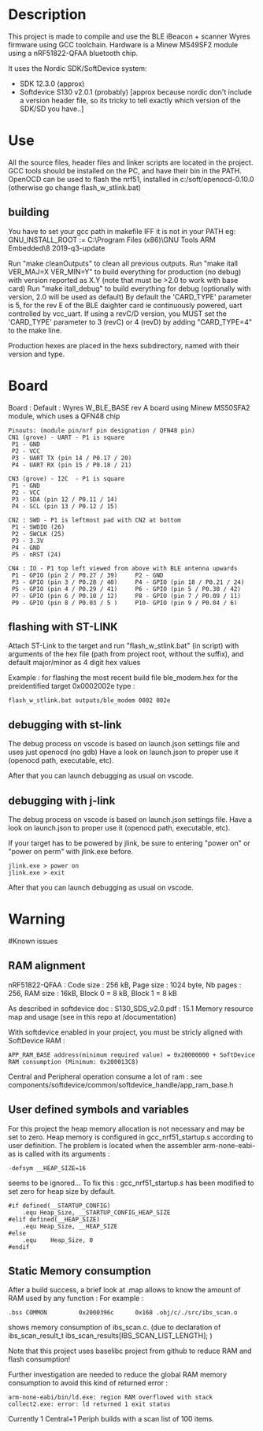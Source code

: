 # Description

This project is made to compile and use the BLE iBeacon + scanner Wyres firmware using GCC toolchain.
Hardware is a Minew MS49SF2 module using a nRF51822-QFAA bluetooth chip.

It uses the Nordic SDK/SoftDevice system:
 - SDK 12.3.0 (approx)
 - Softdevice S130 v2.0.1 (probably)
[approx because nordic don't include a version header file, so its tricky to tell exactly which version of the SDK/SD you have..]

# Use

All the source files, header files and linker scripts are located in the project.
GCC tools should be installed on the PC, and have their bin in the PATH.
OpenOCD can be used to flash the nrf51, installed in c:/soft/openocd-0.10.0 (otherwise go change flash_w_stlink.bat)

## building

You have to set your gcc path in makefile IFF it is not in your PATH eg:
GNU_INSTALL_ROOT := C:\Program Files (x86)\GNU Tools ARM Embedded\8 2019-q3-update 

Run "make cleanOutputs" to clean all previous outputs.
Run "make itall VER_MAJ=X VER_MIN=Y" to build everything for production (no debug) with version reported as X.Y (note that must be >2.0 to work with base card)
Run "make itall_debug" to build everything for debug (optionally with version, 2.0 will be used as default)
By default the 'CARD_TYPE' parameter is 5, for the rev E of the BLE daighter card ie continuously powered, uart controlled by vcc_uart.
If using a revC/D version, you MUST set the 'CARD_TYPE' parameter to 3 (revC) or 4 (revD) by adding "CARD_TYPE=4" to the make line.

Production hexes are placed in the hexs subdirectory, named with their version and type.

# Board
Board : Default : Wyres W_BLE_BASE rev A board using Minew MS50SFA2 module, which uses a QFN48 chip
```
Pinouts: (module pin/nrf pin designation / QFN48 pin)
CN1 (grove) - UART - P1 is square
 P1 - GND
 P2 - VCC
 P3 - UART TX (pin 14 / P0.17 / 20)
 P4 - UART RX (pin 15 / P0.18 / 21)

CN3 (grove) - I2C  - P1 is square
 P1 - GND
 P2 - VCC
 P3 - SDA (pin 12 / P0.11 / 14)
 P4 - SCL (pin 13 / P0.12 / 15)

CN2 : SWD - P1 is leftmost pad with CN2 at bottom
 P1 - SWDIO (26)
 P2 - SWCLK (25)
 P3 - 3.3V
 P4 - GND
 P5 - nRST (24)
 
CN4 : IO - P1 top left viewed from above with BLE antenna upwards
 P1 - GPIO (pin 2 / P0.27 / 39)		P2 - GND
 P3 - GPIO (pin 3 / P0.28 /	40)	    P4 - GPIO (pin 18 / P0.21 / 24)
 P5 - GPIO (pin 4 / P0.29 / 41)		P6 - GPIO (pin 5 / P0.30 / 42)
 P7 - GPIO (pin 6 / P0.10 /	12)	    P8 - GPIO (pin 7 / P0.09 / 11)
 P9 - GPIO (pin 8 / P0.03 / 5 )		P10- GPIO (pin 9 / P0.04 / 6)
```

## flashing with ST-LINK

Attach ST-Link to the target and run "flash_w_stlink.bat" (in script) with arguments of the hex file (path from project root, without the suffix), and default major/minor  as 4 digit hex values

Example : for flashing the most recent build file ble_modem.hex for the preidentified target 0x0002002e type :
```
flash_w_stlink.bat outputs/ble_modem 0002 002e
```

## debugging with st-link

The debug process on vscode is based on launch.json settings file and uses just openocd (no gdb)
Have a look on launch.json to proper use it (openocd path, executable, etc).

After that you can launch debugging as usual on vscode.

## debugging with j-link

The debug process on vscode is based on launch.json settings file.
Have a look on launch.json to proper use it (openocd path, executable, etc).

If your target has to be powered by jlink, be sure to entering "power on" or "power on perm" with jlink.exe before.  

```
jlink.exe > power on
jlink.exe > exit
```

After that you can launch debugging as usual on vscode.


# Warning

#Known issues

## RAM alignment

nRF51822-QFAA : 	Code size : 256 kB, Page size : 1024 byte, Nb pages : 256, 
					RAM size : 16kB, Block 0 = 8 kB, Block 1 = 8 kB 

As described in softdevice doc : S130_SDS_v2.0.pdf : 15.1 Memory resource map and usage	(see in this repo at /documentation)

With softdevice enabled in your project, you must be stricly aligned with SoftDevice RAM :

```
APP_RAM_BASE address(minimum required value) = 0x20000000 + SoftDevice RAM consumption (Minimum: 0x200013C8)
```
Central and Peripheral operation consume a lot of ram : see components/softdevice/common/softdevice_handle/app_ram_base.h

## User defined symbols and variables

For this project the heap memory allocation is not necessary and may be set to zero.
Heap memory is configured in gcc_nrf51_startup.s according to user definition.
The problem is located when the assembler arm-none-eabi-as is called with its arguments : 
```
-defsym __HEAP_SIZE=16
```
seems to be ignored...
To fix this : gcc_nrf51_startup.s has been modified to set zero for heap size by default.

```
#if defined(__STARTUP_CONFIG)
    .equ Heap_Size, __STARTUP_CONFIG_HEAP_SIZE
#elif defined(__HEAP_SIZE)
    .equ Heap_Size, __HEAP_SIZE
#else
    .equ    Heap_Size, 0
#endif
```

## Static Memory consumption 

After a build success, a brief look at .map allows to know the amount of RAM used by any function :
For example : 
```
.bss COMMON         0x2000396c      0x168 .obj/c/./src/ibs_scan.o
```
shows memory consumption of ibs_scan.c. (due to declaration of ibs_scan_result_t ibs_scan_results[IBS_SCAN_LIST_LENGTH]; )

Note that this project uses baselibc project from github to reduce RAM and flash consumption!

Further investigation are needed to reduce the global RAM memory consumption to avoid this kind of returned error :
```
arm-none-eabi/bin/ld.exe: region RAM overflowed with stack collect2.exe: error: ld returned 1 exit status
```

Currently 1 Central+1 Periph builds with a scan list of 100 items.














